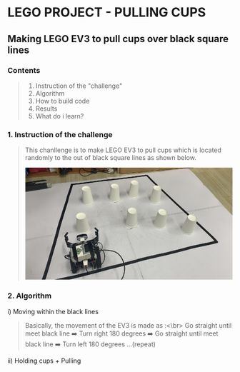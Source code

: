 
LEGO PROJECT - PULLING CUPS
===
Making LEGO EV3 to pull cups over black square lines
---
### Contents
>1. Instruction of the "challenge"
>2. Algorithm
>3. How to build code
>4. Results
>5. What do i learn?
### 1. Instruction of the challenge
> This chanllenge is to make LEGO EV3 to pull cups which is located randomly to the out of black square lines as shown below.  
>
> <img src = "https://github.com/im-sohyeon/Projects_Yonsei/blob/master/Pulling%20cups/image/IMG_0577.jpg" width="550px">
### 2. Algorithm
i) Moving within the black lines
> Basically, the movement of the EV3 is made as :<\br>
> Go straight until meet black line ➡️ Turn right 180 degrees  ➡️ Go straight until meet black line  ➡️ Turn left 180 degrees ...(repeat)

ii) Holding cups + Pulling
